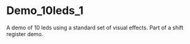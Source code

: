 Demo_10leds_1
=============

A demo of 10 leds using a standard set of visual effects.  Part of a shift register demo.